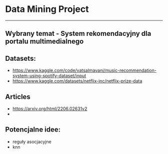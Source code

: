 # Data Mining Project
---

## Wybrany temat - System rekomendacyjny dla portalu multimedialnego


## Datasets:
- https://www.kaggle.com/code/vatsalmavani/music-recommendation-system-using-spotify-dataset/input
- https://www.kaggle.com/datasets/netflix-inc/netflix-prize-data

## Articles
- https://arxiv.org/html/2206.02631v2
- 

## Potencjalne idee:
- reguły asocjacyjne
- knn
